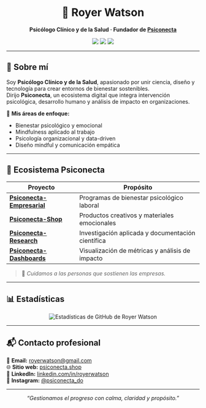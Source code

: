 <h1 align="center">🧠 Royer Watson</h1>
<p align="center">
  <strong>Psicólogo Clínico y de la Salud · Fundador de <a href="https://github.com/royerwatson/Psiconecta">Psiconecta</a></strong>  
</p>

<p align="center">
  <img src="https://img.shields.io/badge/Psiconecta-Ecosistema%20de%20Bienestar-7FB3D5?style=for-the-badge">
  <img src="https://img.shields.io/badge/Ubicación-La%20Vega%2C%20Rep.%20Dom.-A2D9CE?style=for-the-badge">
  <img src="https://img.shields.io/badge/Enfoque-Mindfulness%20Corporativo-C39BD3?style=for-the-badge">
</p>

---

## 🌱 Sobre mí

Soy **Psicólogo Clínico y de la Salud**, apasionado por unir ciencia, diseño y tecnología para crear entornos de bienestar sostenibles.  
Dirijo **Psiconecta**, un ecosistema digital que integra intervención psicológica, desarrollo humano y análisis de impacto en organizaciones.

🎯 **Mis áreas de enfoque:**
- Bienestar psicológico y emocional  
- Mindfulness aplicado al trabajo  
- Psicología organizacional y data-driven  
- Diseño mindful y comunicación empática  

---

## 🧩 Ecosistema Psiconecta

| Proyecto | Propósito |
|-----------|------------|
| [**Psiconecta-Empresarial**](https://github.com/royerwatson/Psiconecta/tree/main/Psiconecta-Empresarial) | Programas de bienestar psicológico laboral |
| [**Psiconecta-Shop**](https://github.com/royerwatson/Psiconecta/tree/main/Psiconecta-Shop) | Productos creativos y materiales emocionales |
| [**Psiconecta-Research**](https://github.com/royerwatson/Psiconecta/tree/main/Psiconecta-Research) | Investigación aplicada y documentación científica |
| [**Psiconecta-Dashboards**](https://github.com/royerwatson/Psiconecta/tree/main/Psiconecta-Dashboards) | Visualización de métricas y análisis de impacto |

> 💬 *Cuidamos a las personas que sostienen las empresas.*

---

## 📊 Estadísticas

<p align="center">
  <img src="https://github-readme-stats.vercel.app/api?username=royerwatson&show_icons=true&theme=calm&title_color=7FB3D5&icon_color=A2D9CE&text_color=555&bg_color=ffffff" alt="Estadísticas de GitHub de Royer Watson">
</p>

---

## 📬 Contacto profesional

📧 **Email:** royerwatson@gmail.com  
🌐 **Sitio web:** [psiconecta.shop](https://psiconecta.shop)  
💼 **LinkedIn:** [linkedin.com/in/royerwatson](https://linkedin.com/in/royerwatson)  
📱 **Instagram:** [@psiconecta_do](https://instagram.com/psic.watson)

---

<p align="center">
  <em>“Gestionamos el progreso con calma, claridad y propósito.”</em>
</p>


